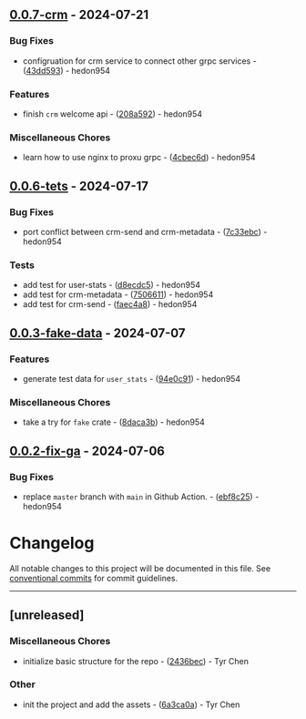 ## [0.0.7-crm](https://github.com/hedon-rust-road/crm/compare/v0.0.6-tets..v0.0.7-crm) - 2024-07-21

### Bug Fixes

- configruation for crm service to connect other grpc services - ([43dd593](https://github.com/hedon-rust-road/crm/commit/43dd59344fd7c2f9653d857ecb61c67dcf61be3b)) - hedon954

### Features

- finish `crm` welcome api - ([208a592](https://github.com/hedon-rust-road/crm/commit/208a592157d722cde17bd23c71b14f198e32453f)) - hedon954

### Miscellaneous Chores

- learn how to use nginx to proxu grpc - ([4cbec6d](https://github.com/hedon-rust-road/crm/commit/4cbec6d9fdb1fc252fb7fdb3ca973f1b255eaace)) - hedon954

<!-- generated by git-cliff -->
## [0.0.6-tets](https://github.com/hedon-rust-road/crm/compare/v0.0.5-send..v0.0.6-tets) - 2024-07-17

### Bug Fixes

- port conflict between crm-send and crm-metadata - ([7c33ebc](https://github.com/hedon-rust-road/crm/commit/7c33ebc43d6472b2f6c100e0e0c8315daf972bca)) - hedon954

### Tests

- add test for user-stats - ([d8ecdc5](https://github.com/hedon-rust-road/crm/commit/d8ecdc524a4ee2564a611cd45899e4a30d8fc164)) - hedon954
- add test for crm-metadata - ([7506611](https://github.com/hedon-rust-road/crm/commit/750661186a5c90744f6b73872c81a79cf028b7b2)) - hedon954
- add test for crm-send - ([faec4a8](https://github.com/hedon-rust-road/crm/commit/faec4a8461acee88643ce0a0d2e7c24db8054c62)) - hedon954

<!-- generated by git-cliff -->
## [0.0.3-fake-data](https://github.com/hedon-rust-road/crm/compare/v0.0.2-fix-ga..v0.0.3-fake-data) - 2024-07-07

### Features

- generate test data for `user_stats` - ([94e0c91](https://github.com/hedon-rust-road/crm/commit/94e0c91fab9c193aab6232d6ffd49e27d8c03ca5)) - hedon954

### Miscellaneous Chores

- take a try for `fake` crate - ([8daca3b](https://github.com/hedon-rust-road/crm/commit/8daca3be968d80500bf5ceba10a00dc994964769)) - hedon954

<!-- generated by git-cliff -->
## [0.0.2-fix-ga](https://github.com/hedon-rust-road/crm/compare/v0.0.1-prost-tonic..v0.0.2-fix-ga) - 2024-07-06

### Bug Fixes

- replace `master` branch with `main` in Github Action. - ([ebf8c25](https://github.com/hedon-rust-road/crm/commit/ebf8c25e1665be1141b24e711512683e06b61bc6)) - hedon954

<!-- generated by git-cliff -->
# Changelog

All notable changes to this project will be documented in this file. See [conventional commits](https://www.conventionalcommits.org/) for commit guidelines.

---
## [unreleased]

### Miscellaneous Chores

- initialize basic structure for the repo - ([2436bec](https://github.com/tyrchen/qdrant-lib/commit/2436bec4a02caac64f6c1f97ca79b6ce745b4f53)) - Tyr Chen

### Other

- init the project and add the assets - ([6a3ca0a](https://github.com/tyrchen/qdrant-lib/commit/6a3ca0a900451c55969cc8dec20afb5351d86599)) - Tyr Chen

<!-- generated by git-cliff -->

